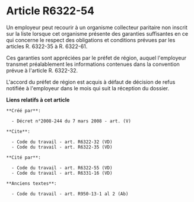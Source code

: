 # Article R6322-54

Un employeur peut recourir à un organisme collecteur paritaire non inscrit sur la liste lorsque cet organisme présente des
garanties suffisantes en ce qui concerne le respect des obligations et conditions prévues par les articles R. 6322-35 à R.
6322-61. 

Ces garanties sont appréciées par le préfet de région, auquel l'employeur transmet préalablement les informations contenues
dans la convention prévue à l'article R. 6322-32.

L'accord du préfet de région est acquis à défaut de décision de refus notifiée à l'employeur dans le mois qui suit la
réception du dossier.

**Liens relatifs à cet article**

	**Créé par**:

	  - Décret n°2008-244 du 7 mars 2008 - art. (V)

	**Cite**:

	  - Code du travail - art. R6322-32 (VD)
	  - Code du travail - art. R6322-35 (VD)

	**Cité par**:

	  - Code du travail - art. R6322-55 (VD)
	  - Code du travail - art. R6331-16 (VD)

	**Anciens textes**:

	  - Code du travail - art. R950-13-1 al 2 (Ab)
